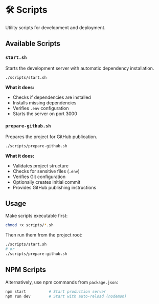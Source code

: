 # 🛠️ Scripts

Utility scripts for development and deployment.

## Available Scripts

### `start.sh`
Starts the development server with automatic dependency installation.

```bash
./scripts/start.sh
```

**What it does:**
- Checks if dependencies are installed
- Installs missing dependencies
- Verifies `.env` configuration
- Starts the server on port 3000

### `prepare-github.sh`
Prepares the project for GitHub publication.

```bash
./scripts/prepare-github.sh
```

**What it does:**
- Validates project structure
- Checks for sensitive files (`.env`)
- Verifies Git configuration
- Optionally creates initial commit
- Provides GitHub publishing instructions

## Usage

Make scripts executable first:

```bash
chmod +x scripts/*.sh
```

Then run them from the project root:

```bash
./scripts/start.sh
# or
./scripts/prepare-github.sh
```

## NPM Scripts

Alternatively, use npm commands from `package.json`:

```bash
npm start          # Start production server
npm run dev        # Start with auto-reload (nodemon)
```
